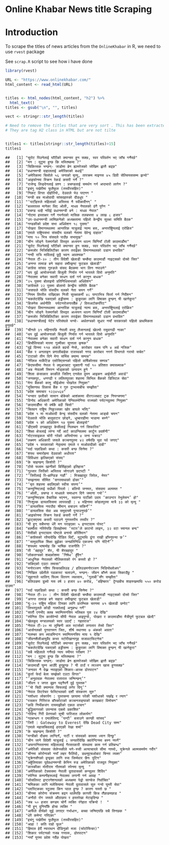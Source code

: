 Online Khabar News title Scraping
================

# Introduction

To scrape the titles of news articles from the `OnlineKhabar` in R, we
need to use `rvest` package

See `scrap.R` script to see how i have done

``` r
library(rvest)

URL <- "https://www.onlinekhabar.com/"
html_content <- read_html(URL)


titles <- html_nodes(html_content, "h2") %>%
  html_text()
titles <- gsub("\n", "", titles)

vect <- stringr::str_length(titles)

# Need to remove the titles that are very sort . This has been extracted because
# They are tag H2 class in HTML but are not tilte


titles1 <- titles[stringr::str_length(titles)>15]
titles1
```

    ##   [1] "चुरोट पिउनेलाई घाँटीको क्यान्सर हुन सक्छ, स्वर परिवर्तन भए जाँच गर्नैपर्छ"                   
    ##   [2] "मन : मुटुमा हुन्छ कि मस्तिष्कमा ?"                                                    
    ##   [3] "चिकित्सक भन्छन्- जाडोमा ब्रेन ह्यामरेजको जोखिम ह्वात्तै बढ्छ"                              
    ##   [4] "प्रधानमन्त्री दाहाललाई अमेरिकाको बधाई"                                              
    ##   [5] "अमेरिकामा चिसोले ५६ जनाको मृत्यु, तापक्रम माइनस ४५ डिग्री सेल्सियससम्म झर्‍यो"              
    ##   [6] "आइफोनमा स्क्रिन रेकर्ड कसरी गर्ने ?"                                                  
    ##   [7] "राजेन्द्र लिङ्देनलाई प्रश्न : प्रचण्डलाई समर्थन गर्न अप्ठ्यारो लागेन ?"                       
    ##   [8] "इचंगु पखेरीमा फूलैफूल (तस्वीरसहित)"                                                    
    ##   [9] "निकट विगत दोहोरियो, देउवाले भेउ पाएनन "                                            
    ##  [10] "मन्त्री बन्न माओवादी सांसदहरुको दौडधुप "                                              
    ##  [11] "‘पार्टीहरुले महिलाको अस्तित्व नै स्वीकार्दैनन्’ "                                         
    ##  [12] "बल्लतल्ल मानेका थिए ओली, माधव नेपालको ढंगै पुगेन "                                      
    ##  [13] "प्रचण्ड थाहै नदिई प्रधानमन्त्री बने : माधव नेपाल"                                       
    ##  [14] "नोटमा हस्ताक्षर गर्ने गभर्नरको मासिक तलबभत्ता ४ लाख ८ हजार"                           
    ##  [15] "उप-प्रधानमन्त्री लामिछानेको अध्यक्षतामा पहिलो केन्द्रीय सुरक्षा समिति बैठक"                 
    ##  [16] "गण्डकीको प्रदेश सभा अधिवेशन १८ पुसमा"                                                
    ##  [17] "पोखरा विमानस्थलमा आन्तरिक यात्रुलाई र्‍याम्प बस, अन्तर्राष्ट्रियलाई एरोब्रिज"               
    ##  [18] "एमाले राष्ट्रियसभा संसदीय दलको नेतामा देवेन्द्र दाहाल"                                   
    ##  [19] "माघ १० भित्र संसदले पाउँछ सभामुख"                                                    
    ##  [20] "चीन जोड्ने रेलमार्गको विस्तृत अध्ययन थाल्न चिनियाँ टोली काठमाडौंमा"                       
    ##  [21] "चुरोट पिउनेलाई घाँटीको क्यान्सर हुन सक्छ, स्वर परिवर्तन भए जाँच गर्नैपर्छ"                   
    ##  [22] "कमजोर भिजिबिलिटीका कारण तराईका विमानस्थलको उडान प्रभावित"                         
    ##  [23] "नन्दी रात्रि माविलाई छुट्टै भवन आवश्यक"                                               
    ##  [24] "नेपाल टी-२० : तीन विदेशी खेलाडी चम्कँदा काठमाडौं नाइट्सको दोस्रो जित"                   
    ##  [25] "अनन्त तामाङ बने सहारा वर्षोत्कृष्ट फुटबल खेलाडी"                                        
    ##  [26] "कांग्रेस सांसद गुरुङले संसद बैठकमा भाग लिन नपाउने"                                        
    ##  [27] "थप दुई आयोजनाको बिजुली निर्यात गर्न भारतले दियो अनुमति"                               
    ##  [28] "नेपालमा बनेका सवारी साधन दर्ता गर्न कानुन बाधक"                                      
    ##  [29] "२५ पुसमा बोलाइयो प्रतिनिधिसभाको अधिवेशन"                                           
    ##  [30] "कांग्रेसले २२ पुसमा बोलायो केन्द्रीय समिति बैठक"                                         
    ##  [31] "जसपाले भोलि संसदीय दलको नेता चयन गर्ने"                                              
    ##  [32] "नियम विपरीत राखिएका निजी सुरक्षाकर्मी ४८ घण्टाभित्र फिर्ता गर्न निर्देशन"                
    ##  [33] "चकलेटदेखि पकाएको हड्डीसम्म : कुकुरका लागि विषाक्त हुन्छन् यी खानेकुरा"                      
    ##  [34] "बिजनेस अर्थनीति  पर्यटनरोजगारबैँक / वित्तअटोकर्पोरेट"                                   
    ##  [35] "पोखरा विमानस्थलमा आन्तरिक यात्रुलाई र्‍याम्प बस, अन्तर्राष्ट्रियलाई एरोब्रिज"               
    ##  [36] "चीन जोड्ने रेलमार्गको विस्तृत अध्ययन थाल्न चिनियाँ टोली काठमाडौंमा"                       
    ##  [37] "कमजोर भिजिबिलिटीका कारण तराईका विमानस्थलको उडान प्रभावित"                         
    ##  [38] "प्रधानमन्त्रीलाई भेटेर परिसंघले भन्यो- अर्थतन्त्रको सुधार नयाँ सरकारको पहिलो प्राथमिकता हुनुपर्छ"
    ##  [39] "चीनले ३१ महिनापछि नेपाली वस्तु लैजानलाई खाेल्यो रसुवागढी नाका"                          
    ##  [40] "थप दुई आयोजनाको बिजुली निर्यात गर्न भारतले दियो अनुमति"                               
    ##  [41] "नेपालमा बनेका सवारी साधन दर्ता गर्न कानुन बाधक"                                      
    ##  [42] "बिचौलियाको मारमा गुल्मीका सुन्तला कृषक"                                              
    ##  [43] "दुई दिनमा ११७ अंकले बढ्यो नेप्से, कारोबार रकम पनि ४ अर्ब नजिक"                          
    ##  [44] "बैंक र अनलाइन प्रणालीबाहेक राजस्वको नगद कारोबार नगर्न विभागले गरायो सचेत"               
    ##  [45] "टाटाको तीन दिने मेगा सर्भिस क्याम्प सम्पन्न"                                           
    ##  [46] "नेप्लिज मार्केटिङ एसोसिएसनको पहिलो वार्षिकोत्सव सम्पन्न"                                
    ##  [47] "केएफसीमा नेपाल पे क्यूआरबाट भुक्तानी गर्दा १० प्रतिशत क्यासब्याक"                          
    ##  [48] "अब नेपालमै स्मिरन भोड्काको उत्पादन हुने "                                              
    ##  [49] "शिला कंसाकार कार्कीले जितिन् एनसेल वुमन आइकन आईसीटी अवार्ड"                            
    ##  [50] "जनकपुर, धनगढी र ललितपुरका शहरमा सिभिल बैंकको डिजिटल सेवा"                            
    ##  [51] "मेगा बैंकको कामु सीईओमा पोखरेल नियुक्त"                                                
    ##  [52] "मुक्तिनाथ विकास बैंक र गुरु ट्राभल्सबीच सम्झौता"                                         
    ##  [53] "प्रदेश समाचार १२३४५६७"                                                            
    ##  [54] "भन्सार छलीको सामान बोकेको आशंकामा वीरगञ्जबाट ट्रक नियन्त्रणमा"                         
    ##  [55] "विनोद अधिकारी अमेरिकाको पेन्सिलभेनिया राज्यको पर्यटनदूतमा नियुक्त"                       
    ##  [56] "काठमाडौँमा यो वर्षकै बढी चिसो"                                                     
    ##  [57] "चितवन राष्ट्रिय निकुञ्जका खोर बाघले भरिए"                                            
    ##  [58] "प्रदेश १ मा माओवादी केन्द्र संसदीय दलको नेतामा आङ्बो चयन"                               
    ##  [59] "देउवाले भोलि बालुवाटार छोड्ने, धुम्बाराहीमा भाडामा बस्ने"                                
    ##  [60] "प्रदेश १ को अधिवेशन १७ पुसमा बोलाइयो"                                               
    ##  [61] "डीएसपी ठगबहादुर केसीलाई निलम्बन गर्न सिफारिस"                                       
    ##  [62] "शिक्षा क्षेत्रलाई व्यंग्य गर्दै आर्ट काउन्सिलमा कार्टुन प्रदर्शनी"                             
    ##  [63] "मोटरसाइकल चोरी गरेको अभियोगमा ४ जना पक्राउ"                                       
    ##  [64] "लक्ष्मण अधिकारी जसले कञ्चनपुरमा ४२ वर्षपछि भुवा पर्व जगाए"                              
    ##  [65] "प्रदेश १ सरकारको नेतृत्वमा एमाले र माओवादीको दाबी"                                    
    ##  [66] "पर्दा पछाडिको कथा : कसरी बन्छ सिनेमा ?"                                            
    ##  [67] "शपथ समारोहमा देउवाको अधीरता"                                                     
    ##  [68] "विविधता झल्किएको संसद"                                                            
    ##  [69] "के चाहन्छन् किशोरी ?"                                                              
    ##  [70] "ठोसे फलाम खानीको बिर्सिइएको इतिहास"                                               
    ##  [71] "गुल्जार जिरीको अस्तित्व जोगाउने छटपटी "                                              
    ##  [72] "‘जिरीलाई रि–ब्राण्डिङ गर्छौं’ : मित्रबहादुर जिरेल, मेयर"                                
    ##  [73] "सम्झनामा सीमित ‘सगरमाथाको ढोका’"                                                 
    ##  [74] "‘मृत शहरमा बदलिएको स्वीस सपना’"                                                   
    ##  [75] "कम्युनिष्टलाई सधैंको पिरलो : बलियो जनमत, संसदमा अल्पमत "                               
    ##  [76] "‘ओली, प्रचण्ड र माधवले समाधान दिने जमाना गयो’"                                      
    ##  [77] "कम्युनिष्टहरू वैचारिक भएनन्, स्वतन्त्र पार्टीको उदय ‘काउन्टर रेभुलेसन’ हो"                    
    ##  [78] "निःशुल्क डायलसिसमा लापरवाही : ४ महिनामा कोहलपुरमा मात्रै ३३ को मृत्यु "                 
    ##  [79] "‘डायलसिस नपाउँदा श्रीमान् बचाउन सकिनँ’"                                             
    ##  [80] "‘डायलसिस सेवा अब समुदायमै पुर्‍याउनुपर्छ’"                                              
    ##  [81] "आइफोनमा स्क्रिन रेकर्ड कसरी गर्ने ?"                                                  
    ##  [82] "ह्वाट्सएपमा कसरी पठाउने गुणस्तरीय तस्वीर ?"                                           
    ##  [83] "यी हुन् सबैभन्दा धेरै मन पराइएका ५ इन्स्टाग्राम पोस्ट"                                    
    ##  [84] "बक्यौता नतिरेपछि डिसहोममा ‘स्टार’ले काट्यो लाइन, ३२ वटा च्यानल बन्द"                   
    ##  [85] "मेसीको इन्स्टाग्राम पोष्टले बनायो कीर्तिमान"                                           
    ##  [86] "‘कांग्रेसको रवैयादेखि पीडित थिएँ, मुटुमाथि ढुंगा राखी हाँस्नुपर्‍या छ’"                        
    ##  [87] "‘सामुदायिक शिक्षा बुझेका जनप्रतिनिधि एकजना पनि भेटिनँ’"                                
    ##  [88] "शपथमा भाषामोह कि भाषिक राजनीति ?"                                               
    ##  [89] "ती ‘बहादुर’ शेर, यी शेरबहादुर "                                                     
    ##  [90] "लोकतन्त्रको शब्दकोशमा ‘निषेध’ हुँदैन"                                                  
    ##  [91] "आधुनिक नेपालको मौलिकताको रंग कस्तो हो ?"                                            
    ##  [92] "सकिएको एउटा तमासा"                                                              
    ##  [93] "मनोरञ्जन गशिप फिचरबलिउड / हलिउडमनोरञ्जन भिडियोब्लोअप"                              
    ##  [94] "निखिल उप्रेतीले पडकास्ट चलाउने, भन्छन्- जीवन बाँच्ने कला सिकाउँछु "                         
    ##  [95] "सुहानाले थालिन् फिल्म वितरण व्यवसाय, ‘गुलाबी’सँग सम्झौता"                               
    ##  [96] "बलिउडमा डुब्यो यस वर्ष २ हजार ४० करोड, ‘बहिष्कार’ ट्रेण्डबीच शाहरुखमाथि ५५० करोड दाउमा" 
    ##  [97] "पर्दा पछाडिको कथा : कसरी बन्छ सिनेमा ?"                                            
    ##  [98] "नेपाल टी-२० : तीन विदेशी खेलाडी चम्कँदा काठमाडौं नाइट्सको दोस्रो जित"                   
    ##  [99] "अनन्त तामाङ बने सहारा वर्षोत्कृष्ट फुटबल खेलाडी"                                        
    ## [100] "यू-२० राष्ट्रिय महिला टिमका लागि प्रारम्भिक चरणमा ४१ खेलाडी छनोट"                     
    ## [101] "लिभरपुलले कोडी गाक्पोलाई अनुबन्ध गर्ने"                                                
    ## [102] "सातौं एनभीए क्लब च्याम्पियनसिप भलिबल पुस २४ देखि"                                     
    ## [103] "स्पेनिस टिम कासेरेन्यो सीपी नेपाल आइपुग्यो, पोखरा र काठमाडौंमा मैत्रीपूर्ण फुटबल खेल्दै"         
    ## [104] "खेलकुद मन्त्रालयको स्तर उठाएँ : गहतराज"                                               
    ## [105] "नेपाल टी-२० मा लुम्बिनी अल स्टार्सको लगातार तेस्रो जित"                                
    ## [106] "आर्सनलको पुनरागमन जित, शीर्ष स्थानमा ७ अंकको अग्रता"                                  
    ## [107] "यलम्बर कप ब्याडमिन्टन च्याम्पियनसिप माघ १ देखि"                                       
    ## [108] "जीवनशैलीआयुर्वेद कभर स्टोरीखानागृह सजावटफिटनेस"                                        
    ## [109] "चुरोट पिउनेलाई घाँटीको क्यान्सर हुन सक्छ, स्वर परिवर्तन भए जाँच गर्नैपर्छ"                   
    ## [110] "चकलेटदेखि पकाएको हड्डीसम्म : कुकुरका लागि विषाक्त हुन्छन् यी खानेकुरा"                      
    ## [111] "सबै महिलाले गर्नैपर्छ प्याप स्मीयर परीक्षण ?"                                           
    ## [112] "मन : मुटुमा हुन्छ कि मस्तिष्कमा ?"                                                    
    ## [113] "चिकित्सक भन्छन्- जाडोमा ब्रेन ह्यामरेजको जोखिम ह्वात्तै बढ्छ"                              
    ## [114] "काठमाडौं घुम्न आउँदै हुनुहुन्छ ? यी ठाउँ र व्यञ्जन खास हुनसक्छ"                               
    ## [115] "जनावर नै देख्न नपाइएको शिकार-आरक्ष ढोरपाटन"                                         
    ## [116] "कुर्ता फेर्दा बेला सम्झेको एउटा विगत"                                                  
    ## [117] "‘अनुवादक नेपालमा रातारात जन्मिन्छन्’"                                                
    ## [118] "जीवन र जगत बुझ्न पढ्नैपर्ने दुई पुस्तक"                                                  
    ## [119] "‘यो चिठी क्याम्पस चिफलाई लगेर दिनू’"                                                
    ## [120] "नेपाल लिटरेचर फेस्टिभलको दशौं संस्करण सुरु"                                              
    ## [121] "यशोधरा लोकार्पण : पुस्तकमा छायामा परेकी यशोधाको पर्खाइ र त्याग"                       
    ## [122] "पत्रकार गिरिराज बाँस्कोटाको कञ्चनजङ्घाको काखबाट विमोचन"                              
    ## [123] "कवि निर्भीकजंग रायमाझीको एकल वाचन"                                                
    ## [124] "बुद्धिसागरको उपन्यास एक्लो प्रकाशित"                                                 
    ## [125] "गोविन्द गिरी प्रेरणाको सुश्री पारिजात लोकार्पण"                                       
    ## [126] "गठबन्धन र एमालेविरुद्द ‘घन्टी’ बजाउने कान्छी सांसद"                                     
    ## [127] "जिरी : Gateway to Everest देखि Dead City सम्म"                                    
    ## [128] "एमाले महासचिवलाई हराएकी रेखा शर्मा"                                                
    ## [129] "के चाहन्छन् किशोरी ?"                                                              
    ## [130] "मन्त्रीको दौडमा लाग्दिनँ, पार्टी र संसदको काममा ध्यान दिन्छु"                            
    ## [131] "चीन जाने विदेशी यात्रुलाई ८ जनवरीदेखि क्वारेन्टिनमा बस्न नपर्ने"                           
    ## [132] "अफगानिस्तानमा महिलालाई गैरसरकारी संस्थामा काम गर्न प्रतिबन्ध"                          
    ## [133] "अमेरिकी संसदमा जेलेन्स्कीले भने-रुसी अत्याचारले सीमा नाघ्यो, युक्रेनले आत्मसमर्पण गर्दैन"           
    ## [134] "चीनमा कोरोनाको नयाँ लहर फैलिंदो, डब्ल्यूएचओबाट चिन्ता व्यक्त"                            
    ## [135] "युक्रेनसँगको द्वन्द्वका लागि रुस जिम्मेवार छैनः पुटिन"                                      
    ## [136] "अष्ट्रेलियाका पूर्वप्रधानमन्त्री केभिन रुड अमेरिकाको राजदूत नियुक्त"                          
    ## [137] "कास्कीका मोतीराम गौतमको स्पेनमा मृत्यु  "                                             
    ## [138] "अमेरिकाको टेक्ससमा नेपाली दूतावासको कन्सुलर शिविर"                                     
    ## [139] "स्पेनिस कम्पनीहरूलाई नेपालमा लगानी गर्न आग्रह "                                        
    ## [140] "सोसलिस्ट इन्टरनेशनलको अध्‍यक्षमा पेड्रो सान्चेज निर्वाचित"                                 
    ## [141] "श्रमिकका लागि मलेसियामा नेपाली दूतावासले सुरु गर्‍यो घुम्ती सेवा"                           
    ## [142] "प्लास्टिकका स्टुलमा किन प्वाल हुन्छ ? कारण यस्तो छ "                                    
    ## [143] "चीनमा कोरोना संक्रमण बढ्न थालेपछि कागती किन्न तँछाडमछाड "                             
    ## [144] "अनौठो रोग जसले औंठाछाप र हस्तरेखा मेटाइदिन्छ "                                        
    ## [145] "जब ५० हजार कण्डम चोर्ने व्यक्ति रंगेहात पक्रियो !  "                                    
    ## [146] "यी हुन् दुनियाँकै होचा व्यक्ति "                                                       
    ## [147] "आफैंले वीर्यको सुई लगाएर गर्भाधान, बच्चा जन्मिएपछि सबै तिनछक "                           
    ## [148] "धेरै कमेन्ट गरिएका"                                                                 
    ## [149] "इचंगु पखेरीमा फूलैफूल (तस्वीरसहित)"                                                    
    ## [150] "आहा ! कति राम्रो फूल"                                                             
    ## [151] "हिमाल हेर्दै म्याराथन दौडिनुको मजा (फोटोफिचर)"                                       
    ## [152] "शिकार पर्यटनको गजब गन्तव्य, ढोरपाटन"                                               
    ## [153] "नयाँ युगमा प्रवेश गर्दैछ पोखरा"
